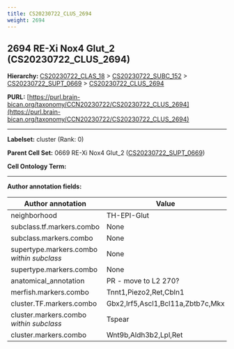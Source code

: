 ```yaml
---
title: CS20230722_CLUS_2694
weight: 2694
---
```

## 2694 RE-Xi Nox4 Glut_2 (CS20230722_CLUS_2694)
<b>Hierarchy: </b>
[CS20230722_CLAS_18](../CS20230722_CLAS_18) >
[CS20230722_SUBC_152](../CS20230722_SUBC_152) >
[CS20230722_SUPT_0669](../CS20230722_SUPT_0669) >
[CS20230722_CLUS_2694](../CS20230722_CLUS_2694)

**PURL:** [https://purl.brain-bican.org/taxonomy/CCN20230722/CS20230722_CLUS_2694](https://purl.brain-bican.org/taxonomy/CCN20230722/CS20230722_CLUS_2694)

---


**Labelset:** cluster (Rank: 0)

**Parent Cell Set:** 0669 RE-Xi Nox4 Glut_2 ([CS20230722_SUPT_0669](../CS20230722_SUPT_0669))



**Cell Ontology Term:** 

[MARKER GENES.]: #


---

[TRANSFERRED ANNOTATIONS.]: #


[AUTHOR ANNOTATION FIELDS.]: #


**Author annotation fields:**

| Author annotation | Value |
|-------------------|-------|
|neighborhood|TH-EPI-Glut|
|subclass.tf.markers.combo|None|
|subclass.markers.combo|None|
|supertype.markers.combo _within subclass_|None|
|supertype.markers.combo|None|
|anatomical_annotation|PR - move to L2 270?|
|merfish.markers.combo|Tnnt1,Piezo2,Ret,Cbln1|
|cluster.TF.markers.combo|Gbx2,Irf5,Ascl1,Bcl11a,Zbtb7c,Mkx|
|cluster.markers.combo _within subclass_|Tspear|
|cluster.markers.combo|Wnt9b,Aldh3b2,Lpl,Ret|
